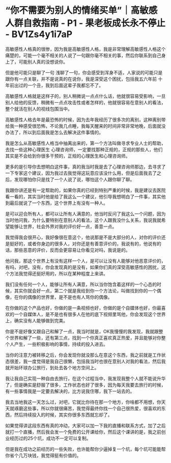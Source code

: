 # “你不需要为别人的情绪买单”｜高敏感人群自救指南 - P1 - 果老板成长永不停止 - BV1Zs4y1i7aP

高敏感性人格真的很惨，因为我是高敏感性人格，我是非常理解高敏感性人格这个痛楚的，可能一个毫不相关的人说了一句跟你毫不相关的事，然后你联系到自己身上了，可能别人真的没想说你。

但是他可能只是聊了一句 浅聊了一句，你会感受到浑身不适，人家说的可能只是跟你有一点关联，并不是说真的在说你，我是深受这个困扰，包括我五六年前 十年前出过的一个丑，我到后面这辈子我都忘不了。

高敏感性人格就是这样子的，别人稍微说一点点什么话，他就很容易受影响，一旦别人给他的反馈，稍微有一点点攻击性或者怎样的，他就很容易在意别人的看法，整个就活在别人的视线包围当中。

高敏感性人格去年是最恐怖的时候，因为去年我经历了很多次的离别，这种离别带给我一种感受很恐怖，不论我几点睡，我每天醒来的时间非常非常地晚，后面就没办法了，所以到后面我是怎么去解决这件事情的。

我是怎么从高敏感性人格当中抽离出来的，第一个方法叫做寻求专业人士的帮助，去找一些这种心理医生 心理咨询师，一定要找那种正规的，正规的那些人，他们其实是不会给到你很多干预的，正规的心理医生和心理咨询师。

更多的是引导你去想明白这件事，真的我当时我是去了心理咨询师那边，去寻求了一下专家这个建议，因为我过去我觉得这玩意应该没什么用，但是后面我去了之后，发现哪怕你只是找了一个人说了说，哪怕这个人跟你聊了聊。

我跟你讲还是有一定帮助的，如果你真的已经到特别严重的时候，我是建议去医院看一看的，其实当时他是给了我这么一个建议，他引导我想明白了一件事，其实他到最后就说了一个东西，这个世界上有没有一种人。

是可以迎合所有人，都可以让所有人满意的，他当时反问了我这么一个问题，因为当时他问我，为什么要特别在意别人的看法，这个人跟我没什么关系，我说我就希望能够让世界，社会外界对我的评价好一点，善意一点。

我觉得我会很开心，我好像很在意这个，他说那是不是大部分的人，对你的评价还是挺好的，或者你身边的很多人，对你还是有善意评价的，我说有的，他说有的话，那些恶意的评价，反而会更容易让你看见对吗，我说是的。

他问我，那这个世界上有没有这样一个人，是可以让没有人能够对他恶意评价的，有吗，对吧，没有，你会发现真的是没有，如果你们真的深受高敏感性的困扰，这个方法我觉得还挺好用的，所以在某种程度上来讲。

我们没有任何一个人，能够让所有人满意，所以当你饱含着这样的一个心态的时候，其实你就会好一点，第二个就是我给到你一个方法论，叫做找到你的一个偶像，在你的偶像的世界里，是不是也有人骂你的偶像。

在你做的这个产品也好，你做的是一条视频也好，你做的是个自媒体也好，你最喜欢的一个自媒体人，是不是也有很多人在他的底下视频里骂他，你会发现这个世界上，确实没有人能够做到完美。

你是不是好像又跟自己和解了一点，我当时就是，OK我慢慢的我发现，我就跟整个世界和解了一些，还有第三点，找到一个你真正喜欢真正热爱，并且能够对你整个人产生，一些积极影响的事情，持续的投入进去。

当你的注意力被转移之后，你会发现你就没那么在意这个东西，我之前就是工作状态很差，我一度觉得是我自己很懒，包括我当时也很在意别人对我的看法，然后我就开始环球办公旅行，到处去各个地方空间上。

我让我自己实现一种自由去旅行，在这个过程当中，我发现我整个人就不能说升华了，但是确实是舒服了很多，工作状态也好了很多，因为每天我要去旅行的时候，有一些事情我是一定要去解决的，比方说我住哪，我下一站去的。

我去当地我这一天怎么过，对吧，它就比你待在那一个地方，你啥都不用想，你天天就琢磨这些事，所以你就很痛苦，我觉得最终你找一个自己很热爱，很喜欢的东西，然后持续投入的时候，其实你很多东西就忘却了。

如果觉得讲这段东西有真的冲动，大家可以加一下我的直播和联系方式，加了之后就打一个直播，然后我会发一个免费的公开课给你，然后这个课讲的是，我之前创业经历过的25个坑，成功不一定可以复制。

但是我在成功之前经历的一些失败，也许能帮你少逼掉复一个坑，每个坑可能能帮你省个几万块钱，我觉得挺有价值的。


